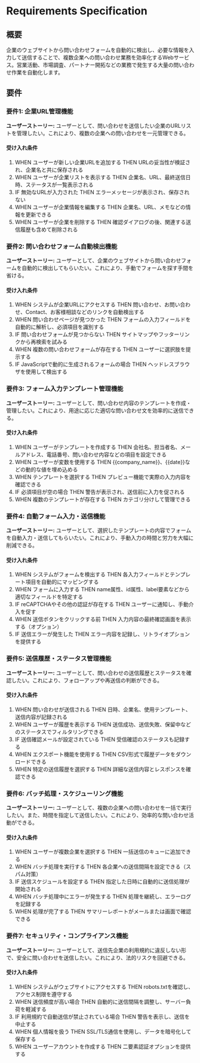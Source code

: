 # Requirements Specification

## 概要
企業のウェブサイトから問い合わせフォームを自動的に検出し、必要な情報を入力して送信することで、複数企業への問い合わせ業務を効率化するWebサービス。営業活動、市場調査、パートナー開拓などの業務で発生する大量の問い合わせ作業を自動化します。

## 要件

### 要件1: 企業URL管理機能
**ユーザーストーリー:** ユーザーとして、問い合わせを送信したい企業のURLリストを管理したい。これにより、複数の企業への問い合わせを一元管理できる。

#### 受け入れ条件
1. WHEN ユーザーが新しい企業URLを追加する THEN URLの妥当性が検証され、企業名と共に保存される
2. WHEN ユーザーが企業リストを表示する THEN 企業名、URL、最終送信日時、ステータスが一覧表示される
3. IF 無効なURLが入力された THEN エラーメッセージが表示され、保存されない
4. WHEN ユーザーが企業情報を編集する THEN 企業名、URL、メモなどの情報を更新できる
5. WHEN ユーザーが企業を削除する THEN 確認ダイアログの後、関連する送信履歴も含めて削除される

### 要件2: 問い合わせフォーム自動検出機能
**ユーザーストーリー:** ユーザーとして、企業のウェブサイトから問い合わせフォームを自動的に検出してもらいたい。これにより、手動でフォームを探す手間を省ける。

#### 受け入れ条件
1. WHEN システムが企業URLにアクセスする THEN 問い合わせ、お問い合わせ、Contact、お客様相談などのリンクを自動検出する
2. WHEN 問い合わせページが見つかった THEN フォームの入力フィールドを自動的に解析し、必須項目を識別する
3. IF 問い合わせフォームが見つからない THEN サイトマップやフッターリンクから再検索を試みる
4. WHEN 複数の問い合わせフォームが存在する THEN ユーザーに選択肢を提示する
5. IF JavaScriptで動的に生成されるフォームの場合 THEN ヘッドレスブラウザを使用して検出する

### 要件3: フォーム入力テンプレート管理機能
**ユーザーストーリー:** ユーザーとして、問い合わせ内容のテンプレートを作成・管理したい。これにより、用途に応じた適切な問い合わせ文を効率的に送信できる。

#### 受け入れ条件
1. WHEN ユーザーがテンプレートを作成する THEN 会社名、担当者名、メールアドレス、電話番号、問い合わせ内容などの項目を設定できる
2. WHEN ユーザーが変数を使用する THEN {{company_name}}、{{date}}などの動的な値を埋め込める
3. WHEN テンプレートを選択する THEN プレビュー機能で実際の入力内容を確認できる
4. IF 必須項目が空の場合 THEN 警告が表示され、送信前に入力を促される
5. WHEN 複数のテンプレートが存在する THEN カテゴリ分けして管理できる

### 要件4: 自動フォーム入力・送信機能
**ユーザーストーリー:** ユーザーとして、選択したテンプレートの内容でフォームを自動入力・送信してもらいたい。これにより、手動入力の時間と労力を大幅に削減できる。

#### 受け入れ条件
1. WHEN システムがフォームを検出する THEN 各入力フィールドとテンプレート項目を自動的にマッピングする
2. WHEN フォームに入力する THEN name属性、id属性、label要素などから適切なフィールドを特定する
3. IF reCAPTCHAやその他の認証が存在する THEN ユーザーに通知し、手動介入を促す
4. WHEN 送信ボタンをクリックする前 THEN 入力内容の最終確認画面を表示する（オプション）
5. IF 送信エラーが発生した THEN エラー内容を記録し、リトライオプションを提供する

### 要件5: 送信履歴・ステータス管理機能
**ユーザーストーリー:** ユーザーとして、問い合わせの送信履歴とステータスを確認したい。これにより、フォローアップや再送信の判断ができる。

#### 受け入れ条件
1. WHEN 問い合わせが送信される THEN 日時、企業名、使用テンプレート、送信内容が記録される
2. WHEN ユーザーが履歴を表示する THEN 送信成功、送信失敗、保留中などのステータスでフィルタリングできる
3. IF 送信確認メールが設定されている THEN 受信確認のステータスも記録する
4. WHEN エクスポート機能を使用する THEN CSV形式で履歴データをダウンロードできる
5. WHEN 特定の送信履歴を選択する THEN 詳細な送信内容とレスポンスを確認できる

### 要件6: バッチ処理・スケジューリング機能
**ユーザーストーリー:** ユーザーとして、複数の企業への問い合わせを一括で実行したい。また、時間を指定して送信したい。これにより、効率的な問い合わせ活動ができる。

#### 受け入れ条件
1. WHEN ユーザーが複数企業を選択する THEN 一括送信のキューに追加できる
2. WHEN バッチ処理を実行する THEN 各企業への送信間隔を設定できる（スパム対策）
3. IF 送信スケジュールを設定する THEN 指定した日時に自動的に送信処理が開始される
4. WHEN バッチ処理中にエラーが発生する THEN 処理を継続し、エラーログを記録する
5. WHEN 処理が完了する THEN サマリーレポートがメールまたは画面で確認できる

### 要件7: セキュリティ・コンプライアンス機能
**ユーザーストーリー:** ユーザーとして、送信先企業の利用規約に違反しない形で、安全に問い合わせを送信したい。これにより、法的リスクを回避できる。

#### 受け入れ条件
1. WHEN システムがウェブサイトにアクセスする THEN robots.txtを確認し、アクセス制限を遵守する
2. WHEN 送信頻度が高い場合 THEN 自動的に送信間隔を調整し、サーバー負荷を軽減する
3. IF 利用規約で自動送信が禁止されている場合 THEN 警告を表示し、送信を中止する
4. WHEN 個人情報を扱う THEN SSL/TLS通信を使用し、データを暗号化して保存する
5. WHEN ユーザーアカウントを作成する THEN 二要素認証オプションを提供する